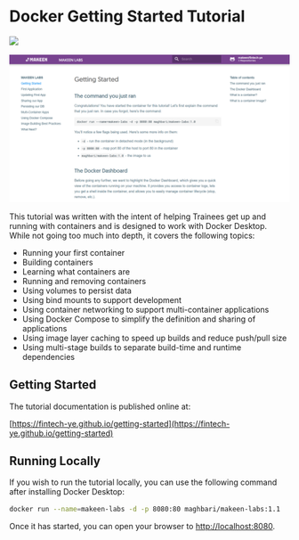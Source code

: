 # Docker Getting Started Tutorial

[<img src="https://img.shields.io/badge/dockerhub-images-important.svg?logo=Docker">](https://hub.docker.com/r/maghbari/makeen-labs)


![Screenshot](docs/images/makeen-labs.png)

This tutorial was written with the intent of helping Trainees get up and running
with containers and is designed to work with Docker Desktop. While not going too much 
into depth, it covers the following topics:

- Running your first container
- Building containers
- Learning what containers are
- Running and removing containers
- Using volumes to persist data
- Using bind mounts to support development
- Using container networking to support multi-container applications
- Using Docker Compose to simplify the definition and sharing of applications
- Using image layer caching to speed up builds and reduce push/pull size
- Using multi-stage builds to separate build-time and runtime dependencies

## Getting Started

The tutorial documentation is published online at:

[https://fintech-ye.github.io/getting-started](https://fintech-ye.github.io/getting-started)


## Running Locally

If you wish to run the tutorial locally, you can use the following command after installing Docker Desktop:

```bash
docker run --name=makeen-labs -d -p 8080:80 maghbari/makeen-labs:1.1
```

Once it has started, you can open your browser to [http://localhost:8080](http://localhost:8080).